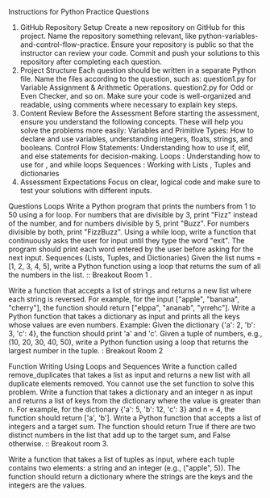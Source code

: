 
Instructions for Python Practice Questions
1. GitHub Repository Setup
Create a new repository on GitHub for this project.
Name the repository something relevant, like python-variables-and-control-flow-practice.
Ensure your repository is public so that the instructor can review your code.
Commit and push your solutions to this repository after completing each question.
2. Project Structure
Each question should be written in a separate Python file. Name the files according to the question, such as:
question1.py for Variable Assignment & Arithmetic Operations.
question2.py for Odd or Even Checker, and so on.
Make sure your code is well-organized and readable, using comments where necessary to explain key steps.
3. Content Review Before the Assessment
Before starting the assessment, ensure you understand the following concepts. These will help you solve the problems more easily:
Variables and Primitive Types: How to declare and use variables, understanding integers, floats, strings, and booleans.
Control Flow Statements: Understanding how to use if, elif, and else statements for decision-making.
Loops : Understanding how to use for , and while loops 
Sequences : Working with Lists , Tuples and dictionaries 
4. Assessment Expectations
Focus on clear, logical code and make sure to test your solutions with different inputs.






Questions 
Loops
Write a Python program that prints the numbers from 1 to 50 using a for loop. For numbers that are divisible by 3, print "Fizz" instead of the number, and for numbers divisible by 5, print "Buzz". For numbers divisible by both, print "FizzBuzz".
Using a while loop, write a function that continuously asks the user for input until they type the word "exit". The program should print each word entered by the user before asking for the next input.
Sequences (Lists, Tuples, and Dictionaries)
Given the list nums = [1, 2, 3, 4, 5], write a Python function using a loop that returns the sum of all the numbers in the list.  :: Breakout Room 1 .

Write a function that accepts a list of strings and returns a new list where each string is reversed. For example, for the input ["apple", "banana", "cherry"], the function should return ["elppa", "ananab", "yrrehc"].
Write a Python function that takes a dictionary as input and prints all the keys whose values are even numbers. Example: Given the dictionary {'a': 2, 'b': 3, 'c': 4}, the function should print 'a' and 'c'.
Given a tuple of numbers, e.g., (10, 20, 30, 40, 50), write a Python function using a loop that returns the largest number in the tuple.  : Breakout Room 2 
  
Function Writing Using Loops and Sequences
Write a function called remove_duplicates that takes a list as input and returns a new list with all duplicate elements removed. You cannot use the set function to solve this problem.
Write a function that takes a dictionary and an integer n as input and returns a list of keys from the dictionary where the value is greater than n. For example, for the dictionary {'a': 5, 'b': 12, 'c': 3} and n = 4, the function should return ['a', 'b'].
Write a Python function that accepts a list of integers and a target sum. The function should return True if there are two distinct numbers in the list that add up to the target sum, and False otherwise.  :: Breakout room 3. 

Write a function that takes a list of tuples as input, where each tuple contains two elements: a string and an integer (e.g., ("apple", 5)). The function should return a dictionary where the strings are the keys and the integers are the values.